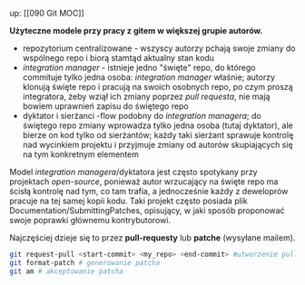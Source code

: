 up: [[090 Git MOC]]

**Użyteczne modele przy pracy z gitem w większej grupie autorów.**

- repozytorium centralizowane - wszyscy autorzy pchają swoje zmiany do wspólnego repo i biorą stamtąd aktualny stan kodu
- _integration manager_ - istnieje jedno "święte" repo, do którego commituje tylko jedna osoba: _integration manager_ właśnie; autorzy klonują święte repo i pracują na swoich osobnych repo, po czym proszą integratora, żeby wziął ich zmiany poprzez _pull requesta_, nie mają bowiem uprawnień zapisu do świętego repo
- dyktator i sierżanci -flow podobny do _integration managera_; do świętego repo zmiany wprowadza tylko jedna osoba (tutaj dyktator), ale bierze on kod tylko od sierżantów; każdy taki sierżant sprawuje kontrolę nad wycinkiem projektu i przyjmuje zmiany od autorów skupiających się na tym konkretnym elementem

Model _integration managera_/dyktatora jest często spotykany przy projektach _open-source_, ponieważ autor wrzucający na święte repo ma ścisłą kontrolę nad tym, co tam trafia, a jednocześnie każdy z deweloprów pracuje na tej samej kopii kodu. Taki projekt często posiada plik Documentation/SubmittingPatches, opisujący, w jaki sposób proponować swoje poprawki głównemu kontrybutorowi.

Najczęściej dzieje się to przez **pull-requesty** lub **patche** (wysyłane mailem).

```bash
git request-pull <start-commit> <my_repo> <end-commit> #utworzenie pull requesta
git format-patch # generowanie patcha
git am # akceptowanie patcha
```




